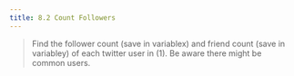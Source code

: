 ```yaml
---
title: 8.2 Count Followers
---
```


> Find the follower count (save in variablex) and friend count (save in variabley) of each twitter user in (1). Be aware there might be common users. 
